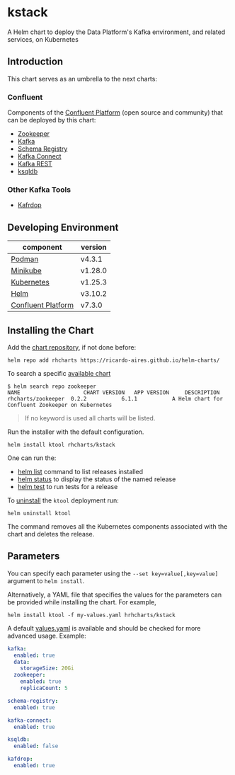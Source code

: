 # kstack

A Helm chart to deploy the Data Platform's Kafka environment, and related services, on Kubernetes

## Introduction

This chart serves as an umbrella to the next charts:

### Confluent

Components of the [Confluent Platform](https://www.confluent.io/product/confluent-platform) (open source and community) that can be deployed by this chart:

- [Zookeeper](../zookeeper/)
- [Kafka](../kafka/)
- [Schema Registry](../schema-registry/)
- [Kafka Connect](../kafka-connect/)
- [Kafka REST](../kafka-rest/)
- [ksqldb](../ksqldb/)

### Other Kafka Tools

- [Kafrdop](../kafdrop/)

## Developing Environment

| component                                                                      | version |
| ------------------------------------------------------------------------------ | ------- |
| [Podman](https://docs.podman.io/en/latest/)                                    | v4.3.1  |
| [Minikube](https://minikube.sigs.k8s.io/docs/)                                 | v1.28.0 |
| [Kubernetes](https://kubernetes.io)                                            | v1.25.3 |
| [Helm](https://helm.sh)                                                        | v3.10.2 |
| [Confluent Platform](https://docs.confluent.io/platform/current/overview.html) | v7.3.0  |

## Installing the Chart

Add the [chart repository](https://helm.sh/docs/helm/helm_repo_add/), if not done before:

```shell
helm repo add rhcharts https://ricardo-aires.github.io/helm-charts/
```

To search a specific [available chart](https://helm.sh/docs/helm/helm_search_repo/)

```console
$ helm search repo zookeeper
NAME                    CHART VERSION   APP VERSION     DESCRIPTION
rhcharts/zookeeper  0.2.2           6.1.1           A Helm chart for Confluent Zookeeper on Kubernetes

```

> If no keyword is used all charts will be listed.

Run the installer with the default configuration.

```console
helm install ktool rhcharts/kstack
```

One can run the:

- [helm list](https://helm.sh/docs/helm/helm_list/) command to list releases installed
- [helm status](https://helm.sh/docs/helm/helm_status/) to display the status of the named release
- [helm test](https://helm.sh/docs/helm/helm_test/) to run tests for a release

To [uninstall](https://helm.sh/docs/helm/helm_uninstall/) the `ktool` deployment run:

```console
helm uninstall ktool
```

The command removes all the Kubernetes components associated with the chart and deletes the release.

## Parameters

You can specify each parameter using the `--set key=value[,key=value]` argument to `helm install`.

Alternatively, a YAML file that specifies the values for the parameters can be provided while installing the chart. For example,

```console
helm install ktool -f my-values.yaml hrhcharts/kstack
```

A default [values.yaml](./values.yaml) is available and should be checked for more advanced usage. Example:

```yaml
kafka:
  enabled: true
  data:
    storageSize: 20Gi
  zookeeper:
    enabled: true
    replicaCount: 5

schema-registry:
  enabled: true

kafka-connect:
  enabled: true

ksqldb:
  enabled: false

kafdrop:
  enabled: true
```
